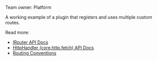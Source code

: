Team owner: Platform

A working example of a plugin that registers and uses multiple custom routes.

Read more:

- [IRouter API Docs](../../docs/development/core/server/opensearch-dashboards-plugin-core-server.irouter.md)
- [HttpHandler (core.http.fetch) API Docs](../../docs/development/core/public/opensearch-dashboards-plugin-core-public.httphandler.md)
- [Routing Conventions](../../DEVELOPER_GUIDE.md#api-endpoints)
